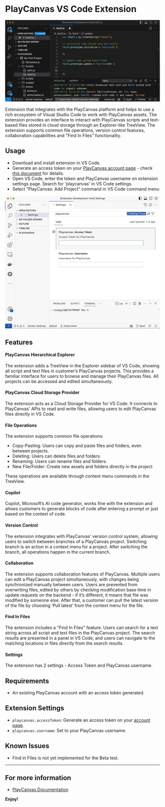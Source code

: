 # PlayCanvas VS Code Extension

![Copilot with PlayCanvas extension](/images/extension-ai.gif)

Extension that integrates with the PlayCanvas platform and helps to use a rich ecosystem of Visual Studio Code to work with PlayCanvas assets. The extension provides an interface to interact with PlayCanvas scripts and text-based files stored in cloud storage through an Explorer-like TreeView. The extension supports common file operations, version control features, collaboration capabilities and "Find In Files" functionality.

## Usage

* Download and install extension in VS Code.
* Generate an access token on your [PlayCanvas account page](https://playcanvas.com/account) - check [this document](https://developer.playcanvas.com/en/user-manual/api/#authorization) for details.
* Open VS Code, enter the token and PlayCanvas username on extension settings page. Search for 'playcanvas' in VS Code settings.
* Select "PlayCanvas: Add Project" command in VS Code command menu

![Extension settings](/images/settings.jpg)

## Features

#### PlayCanvas Hierarchical Explorer

The extension adds a TreeView in the Explorer sidebar of VS Code, showing all script and text files in customer’s PlayCanvas projects. This provides a familiar interface for users to browse and manage their PlayCanvas files. All projects can be accessed and edited simultaneously.

#### PlayCanvas Cloud Storage Provider

The extension acts as a Cloud Storage Provider for VS Code. It connects to PlayCanvas' APIs to read and write files, allowing users to edit PlayCanvas files directly in VS Code.

#### File Operations

The extension supports common file operations:

* Copy-Pasting: Users can copy and paste files and folders, even between projects.
* Deleting: Users can delete files and folders.
* Renaming: Users can rename files and folders.
* New File/Folder: Create new assets and folders directly in the project

These operations are available through context menu commands in the TreeView.

#### Copilot

Copilot, Microsoft’s AI code generator, works fine with the extension and allows customers to generate blocks of code after entering a prompt or just based on the context of code. 

#### Version Control

The extension integrates with PlayCanvas' version control system, allowing users to switch between branches of a PlayCanvas project. Switching branch is an action in a context menu for a project. After switching the branch, all operations happen in the current branch. 

#### Collaboration

The extension supports collaboration features of PlayCanvas. Multiple users can edit a PlayCanvas project simultaneously, with changes being synchronized manually between users. Users are prevented from overwriting files, edited by others by checking modification base time in update requests on the backend - if it’s different, it means that file was modified by someone else. After that, a customer can pull the latest version of the file by choosing ‘Pull latest’ from the context menu for the file. 

#### Find In Files

The extension includes a "Find In Files" feature. Users can search for a text string across all script and text files in the PlayCanvas project. The search results are presented in a panel in VS Code, and users can navigate to the matching locations in files directly from the search results.

#### Settings

The extension has 2 settings - Access Token and PlayCanvas username. 

## Requirements

* An existing PlayCanvas account with an access token generated.

## Extension Settings

* `playcanvas.accessToken`: Generate an access token on your [account page](https://playcanvas.com/account).
* `playcanvas.username`: Set to your PlayCanvas username.

## Known Issues

* Find in Files is not yet implemented for the Beta test.

---

## For more information

* [PlayCanvas Documentation](https://developer.playcanvas.com/)

**Enjoy!**
